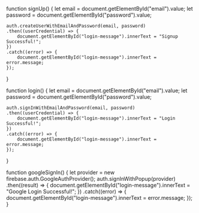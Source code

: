 function signUp() {
    let email = document.getElementById("email").value;
    let password = document.getElementById("password").value;

    auth.createUserWithEmailAndPassword(email, password)
    .then((userCredential) => {
        document.getElementById("login-message").innerText = "Signup Successful!";
    })
    .catch((error) => {
        document.getElementById("login-message").innerText = error.message;
    });
}

function login() {
    let email = document.getElementById("email").value;
    let password = document.getElementById("password").value;

    auth.signInWithEmailAndPassword(email, password)
    .then((userCredential) => {
        document.getElementById("login-message").innerText = "Login Successful!";
    })
    .catch((error) => {
        document.getElementById("login-message").innerText = error.message;
    });
}

function googleSignIn() {
    let provider = new firebase.auth.GoogleAuthProvider();
    auth.signInWithPopup(provider)
    .then((result) => {
        document.getElementById("login-message").innerText = "Google Login Successful!";
    })
    .catch((error) => {
        document.getElementById("login-message").innerText = error.message;
    });
}
